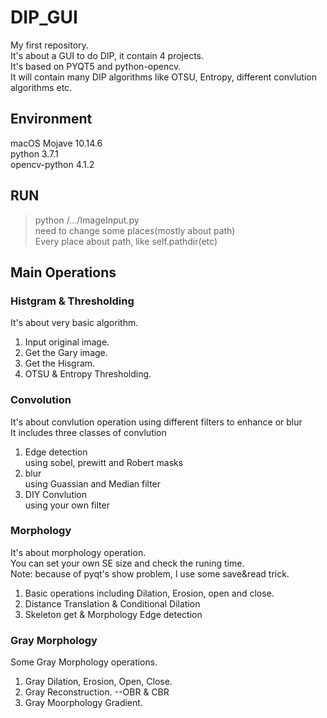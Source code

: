 # DIP_GUI

My first repository.  
It's about a GUI to do DIP, it contain 4 projects.  
It's based on PYQT5 and python-opencv.  
It will contain many DIP algorithms like OTSU, Entropy, different convlution algorithms etc.

## Environment  

   macOS Mojave 10.14.6  
   python 3.7.1  
   opencv-python 4.1.2  

## RUN

   > python /.../ImageInput.py  
  need to change some places(mostly about path)  
  Every place about path, like self.pathdir(etc)  
  
## Main Operations

### Histgram & Thresholding  

It's about very basic algorithm.  

  1. Input original image.  
  2. Get the Gary image.  
  3. Get the Hisgram.  
  4. OTSU & Entropy Thresholding.  

### Convolution  

It's about convlution operation using different filters to enhance or blur  
It includes three classes of convlution  

   1. Edge detection  
       using sobel, prewitt and Robert masks  
   2. blur  
       using Guassian and Median filter  
   3. DIY Convlution  
       using your own filter  

### Morphology  

It's about morphology operation.  
You can set your own SE size and check the runing time.  
Note: because of pyqt's show problem, I use some save&read trick.  

  1. Basic operations including Dilation, Erosion, open and close.  
  2. Distance Translation & Conditional Dilation  
  3. Skeleton get & Morphology Edge detection  

### Gray Morphology  

Some Gray Morphology operations.  

  1. Gray Dilation, Erosion, Open, Close.  
  2. Gray Reconstruction. --OBR & CBR  
  3. Gray Moorphology Gradient.  
